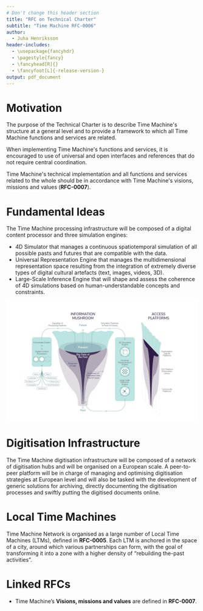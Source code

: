 ```yaml
---
# Don't change this header section
title: "RFC on Technical Charter"
subtitle: "Time Machine RFC-0006"
author:
  - Juha Henriksson
header-includes:
  - \usepackage{fancyhdr}
  - \pagestyle{fancy}
  - \fancyhead[R]{}
  - \fancyfoot[L]{-release-version-}
output: pdf_document
---
```


# Motivation

The purpose of the Technical Charter is to describe Time Machine's structure at a general level and to provide a framework to which all Time Machine functions and services are related.

When implementing Time Machine's functions and services, it is encouraged to use of universal and open interfaces and references that do not require central coordination.

Time Machine's technical implementation and all functions and services related to the whole should be in accordance with Time Machine's visions, missions and values (**RFC-0007**).

# Fundamental Ideas

The Time Machine processing infrastructure will be composed of a digital content processor and three simulation engines:
- 4D Simulator that manages a continuous spatiotemporal simulation of all possible pasts and futures that are compatible with the data.
- Universal Representation Engine that manages the multidimensional representation space resulting from the integration of extremely diverse types of digital cultural artefacts (text, images, videos, 3D).
- Large-Scale Inference Engine that will shape and assess the coherence of 4D simulations based on human-understandable concepts and constraints.

![75 % center]( Time-Machine_Information-Mushroom.png)

# Digitisation Infrastructure

The Time Machine digitisation infrastructure will be composed of a network of digitisation hubs and will be organised on a European scale. A peer-to-peer platform will be in charge of managing and optimising digitisation strategies at European level and will also be tasked with the development of generic solutions for archiving, directly documenting the digitisation processes and swiftly putting the digitised documents online.

# Local Time Machines

Time Machine Network is organised as a large number of Local Time Machines (LTMs), defined in **RFC-0005**. Each LTM is anchored in the space of a city, around which various partnerships can form, with the goal of transforming it into a zone with a higher density of “rebuilding the-past activities”.

# Linked RFCs

- Time Machine’s **Visions, missions and values** are defined in **RFC-0007**.

<!-- Footnote content. Only alphanumeric characters and underscores are allowed. Please keep alphabetical sorting -->


